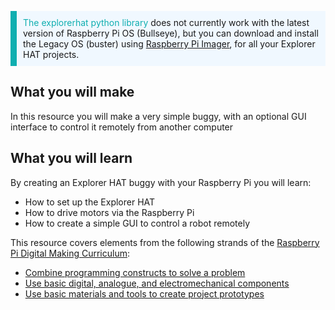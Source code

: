 <p style="border-left: solid; border-width:10px; border-color: #0faeb0; background-color: aliceblue; padding: 10px;"> <span style="color: #0faeb0">The explorerhat python library</span> does not currently work with the latest version of Raspberry Pi OS (Bullseye), but you can download and install the Legacy OS (buster) using <a href="https://www.raspberrypi.com/software/"> Raspberry Pi Imager</a>, for all your Explorer HAT projects.
</p>

## What you will make
In this resource you will make a very simple buggy, with an optional GUI interface to control it remotely from another computer

## What you will learn
By creating an Explorer HAT buggy with your Raspberry Pi you will learn:

- How to set up the Explorer HAT
- How to drive motors via the Raspberry Pi
- How to create a simple GUI to control a robot remotely

This resource covers elements from the following strands of the [Raspberry Pi Digital Making Curriculum](https://www.raspberrypi.org/curriculum/):

- [Combine programming constructs to solve a problem](https://www.raspberrypi.org/curriculum/programming/builder)
- [Use basic digital, analogue, and electromechanical components](https://www.raspberrypi.org/curriculum/physical-computing/creator)
- [Use basic materials and tools to create project prototypes](https://www.raspberrypi.org/curriculum/manufacture/creator)

